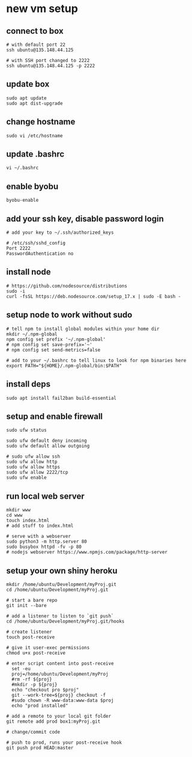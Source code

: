 # new vm setup

## connect to box

```
# with default port 22
ssh ubuntu@135.148.44.125

# with SSH port changed to 2222
ssh ubuntu@135.148.44.125 -p 2222

```

## update box

```
sudo apt update
sudo apt dist-upgrade
```

## change hostname

```
sudo vi /etc/hostname
```

## update .bashrc

```
vi ~/.bashrc
```

## enable byobu

```
byobu-enable
```

## add your ssh key, disable password login

```
# add your key to ~/.ssh/authorized_keys

# /etc/ssh/sshd_config
Port 2222
PasswordAuthentication no
```

## install node

```
# https://github.com/nodesource/distributions
sudo -i
curl -fsSL https://deb.nodesource.com/setup_17.x | sudo -E bash -
```

## setup node to work without sudo

```
# tell npm to install global modules within your home dir
mkdir ~/.npm-global
npm config set prefix '~/.npm-global'
# npm config set save-prefix='~'
# npm config set send-metrics=false

# add to your ~/.bashrc to tell linux to look for npm binaries here
export PATH="${HOME}/.npm-global/bin:$PATH"

```

## install deps

```
sudo apt install fail2ban build-essential
```

## setup and enable firewall

```
sudo ufw status

sudo ufw default deny incoming
sudo ufw default allow outgoing

# sudo ufw allow ssh
sudo ufw allow http
sudo ufw allow https
sudo ufw allow 2222/tcp
sudo ufw enable

```

## run local web server

```
mkdir www
cd www
touch index.html
# add stuff to index.html

# serve with a webserver
sudo python3 -m http.server 80
sudo busybox httpd -fv -p 80
# nodejs webserver https://www.npmjs.com/package/http-server
```

## setup your own shiny heroku

```
mkdir /home/ubuntu/Development/myProj.git
cd /home/ubuntu/Development/myProj.git

# start a bare repo
git init --bare

# add a listener to listen to `git push`
cd /home/ubuntu/Development/myProj.git/hooks

# create listener
touch post-receive

# give it user-exec permissions
chmod u+x post-receive

# enter script content into post-receive
  set -eu
  proj=/home/ubuntu/Development/myProj
  #rm -rf ${proj}
  #mkdir -p ${proj}
  echo "checkout pro $proj"
  git --work-tree=${proj} checkout -f
  #sudo chown -R www-data:www-data $proj
  echo "prod installed"

# add a remote to your local git folder
git remote add prod box1:myProj.git

# change/commit code

# push to prod, runs your post-receive hook
git push prod HEAD:master
```
